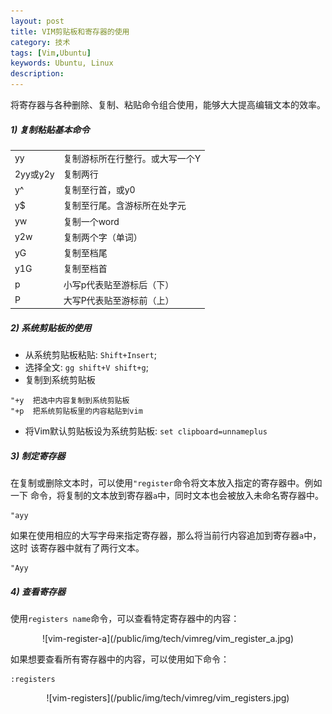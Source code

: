 ```yaml
---
layout: post
title: VIM剪贴板和寄存器的使用
category: 技术
tags: [Vim,Ubuntu]
keywords: Ubuntu, Linux
description: 
---
```



将寄存器与各种删除、复制、粘贴命令组合使用，能够大大提高编辑文本的效率。

##### **1) 复制粘贴基本命令**

<center>
<table>
<tbody><tr>
<td>
yy
</td>
<td>
复制游标所在行整行。或大写一个Y
</td>
</tr>
<tr>
<td>
2yy或y2y
</td>
<td>
复制两行
</td>
</tr>
<tr>
<td>
y^
</td>
<td>
复制至行首，或y0
</td>
</tr>
<tr>
<td>
y$
</td>
<td>
复制至行尾。含游标所在处字元
</td>
</tr>
<tr>
<td>
yw
</td>
<td>
复制一个word
</td>
</tr>
<tr>
<td>
y2w
</td>
<td>
复制两个字（单词）
</td>
</tr>
<tr>
<td>
yG
</td>
<td>
复制至档尾
</td>
</tr>
<tr>
<td>
y1G
</td>
<td>
复制至档首
</td>
</tr>
<tr>
<td>
p
</td>
<td>
小写p代表贴至游标后（下）
</td>
</tr>
<tr>
<td>
P
</td>
<td>
大写P代表贴至游标前（上）
</td>
</tr>
</tbody>
</table>
</center>


##### **2) 系统剪贴板的使用**

- 从系统剪贴板粘贴: `Shift+Insert`;
- 选择全文: `gg shift+V shift+g`;
- 复制到系统剪贴板    

```vim
"+y  把选中内容复制到系统剪贴板
"+p  把系统剪贴板里的内容粘贴到vim
```

- 将Vim默认剪贴板设为系统剪贴板: `set clipboard=unnameplus`


##### **3) 制定寄存器**
在复制或删除文本时，可以使用`"register`命令将文本放入指定的寄存器中。例如一下
命令，将复制的文本放到寄存器`a`中，同时文本也会被放入未命名寄存器中。  

```vim
"ayy
```

如果在使用相应的大写字母来指定寄存器，那么将当前行内容追加到寄存器`a`中，这时
该寄存器中就有了两行文本。    

```vim
"Ayy
```

##### **4) 查看寄存器**
使用`registers name`命令，可以查看特定寄存器中的内容：   
<center>
![vim-register-a](/public/img/tech/vimreg/vim_register_a.jpg)
</center>

如果想要查看所有寄存器中的内容，可以使用如下命令：

```vim
:registers
```

<center>
![vim-registers](/public/img/tech/vimreg/vim_registers.jpg)
</center>





